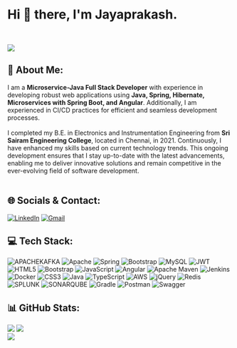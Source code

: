 # Hi 👋 there, I'm Jayaprakash.

</br>

[![](https://visitcount.itsvg.in/api?id=jayaprakash-palanivel&icon=0&color=0)](https://visitcount.itsvg.in)

## 💫 About Me:
I am a <b>Microservice-Java Full Stack Developer</b> with experience in developing robust web applications using <b>Java, Spring, Hibernate, Microservices with Spring Boot, and Angular</b>. Additionally, I am experienced in CI/CD practices for efficient and seamless development processes.<br><br>I completed my B.E. in Electronics and Instrumentation Engineering from <b>Sri Sairam Engineering College</b>, located in Chennai, in 2021. Continuously, I have enhanced my skills based on current technology trends. This ongoing development ensures that I stay up-to-date with the latest advancements, enabling me to deliver innovative solutions and remain competitive in the ever-evolving field of software development.
<br><br>


## 🌐 Socials & Contact:
[![LinkedIn](https://img.shields.io/badge/LinkedIn-%230077B5.svg?logo=linkedin&logoColor=white)](https://linkedin.com/in/jayaprakashpalanivel) 
[![Gmail](https://img.shields.io/badge/Gmail-%23D14836.svg?logo=gmail&logoColor=white)](mailto:jayaprakashpalanivel26@gmail.com)


## 💻 Tech Stack:
![APACHEKAFKA](https://img.shields.io/badge/apachekafka-231F20.svg?style=for-the-badge&logo=apachekafka&logoColor=white&color=%23231F20) ![Apache](https://img.shields.io/badge/apache-%23D42029.svg?style=for-the-badge&logo=apache&logoColor=white) ![Spring](https://img.shields.io/badge/spring-%236DB33F.svg?style=for-the-badge&logo=spring&logoColor=white) ![Bootstrap](https://img.shields.io/badge/bootstrap-%238511FA.svg?style=for-the-badge&logo=bootstrap&logoColor=white) ![MySQL](https://img.shields.io/badge/mysql-%2300000f.svg?style=for-the-badge&logo=mysql&logoColor=white) ![JWT](https://img.shields.io/badge/JWT-black?style=for-the-badge&logo=JSON%20web%20tokens) ![HTML5](https://img.shields.io/badge/html5-%23E34F26.svg?style=for-the-badge&logo=html5&logoColor=white) ![Bootstrap](https://img.shields.io/badge/bootstrap-%238511FA.svg?style=for-the-badge&logo=bootstrap&logoColor=white) ![JavaScript](https://img.shields.io/badge/javascript-%23323330.svg?style=for-the-badge&logo=javascript&logoColor=%23F7DF1E) ![Angular](https://img.shields.io/badge/angular-%23DD0031.svg?style=for-the-badge&logo=angular&logoColor=white) ![Apache Maven](https://img.shields.io/badge/Apache%20Maven-C71A36?style=for-the-badge&logo=Apache%20Maven&logoColor=white) ![Jenkins](https://img.shields.io/badge/jenkins-%232C5263.svg?style=for-the-badge&logo=jenkins&logoColor=white) ![Docker](https://img.shields.io/badge/docker-%230db7ed.svg?style=for-the-badge&logo=docker&logoColor=white) ![CSS3](https://img.shields.io/badge/css3-%231572B6.svg?style=for-the-badge&logo=css3&logoColor=white) ![Java](https://img.shields.io/badge/java-%23ED8B00.svg?style=for-the-badge&logo=openjdk&logoColor=white) ![TypeScript](https://img.shields.io/badge/typescript-%23007ACC.svg?style=for-the-badge&logo=typescript&logoColor=white) ![AWS](https://img.shields.io/badge/AWS-%23FF9900.svg?style=for-the-badge&logo=amazon-aws&logoColor=white) ![jQuery](https://img.shields.io/badge/jquery-%230769AD.svg?style=for-the-badge&logo=jquery&logoColor=white) ![Redis](https://img.shields.io/badge/redis-%23DD0031.svg?style=for-the-badge&logo=redis&logoColor=white) ![SPLUNK](https://img.shields.io/badge/splunk-000000.svg?style=for-the-badge&logo=splunk&color=%23000000) ![SONARQUBE](https://img.shields.io/badge/sonarqube-4E9BCD.svg?style=for-the-badge&logo=sonarqube&logoColor=white&color=%234E9BCD) ![Gradle](https://img.shields.io/badge/Gradle-02303A.svg?style=for-the-badge&logo=Gradle&logoColor=white) ![Postman](https://img.shields.io/badge/Postman-FF6C37?style=for-the-badge&logo=postman&logoColor=white) ![Swagger](https://img.shields.io/badge/-Swagger-%23Clojure?style=for-the-badge&logo=swagger&logoColor=white)
## 📊 GitHub Stats:
![](https://github-readme-stats.vercel.app/api?username=jayaprakash-palanivel&theme=default&hide_border=false&include_all_commits=false&count_private=true)
![](https://github-readme-streak-stats.herokuapp.com/?user=jayaprakash-palanivel&theme=default&hide_border=false)<br/>
![](https://github-readme-stats.vercel.app/api/top-langs/?username=jayaprakash-palanivel&theme=default&hide_border=false&include_all_commits=false&count_private=true&layout=compact)<br/>




